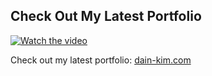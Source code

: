 ## Check Out My Latest Portfolio

[![Watch the video](https://img.youtube.com/vi/pW5xyPNFkJg/maxresdefault.jpg)](https://youtu.be/pW5xyPNFkJg)

Check out my latest portfolio: [dain-kim.com](http://dain-kim.com)
